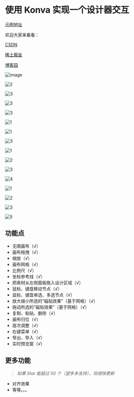 # 使用 Konva 实现一个设计器交互

[示例地址](https://xachary.github.io/konva-designer-sample/)

欢迎大家来看看：

[CSDN](https://blog.csdn.net/xachary2/category_12630993.html)

[稀土掘金](https://juejin.cn/column/7353542036232585225)

[博客园](https://blog.csdn.net/xachary2/category_12630993.html)

![image](https://github.com/xachary/konva-designer-sample/assets/16830398/4a995eb9-5756-4ec4-a02d-f3a5eb21189a)

![2](https://github.com/xachary/konva-designer-sample/assets/16830398/e43cc89c-c543-4c22-a029-db867ad8502d)

![3](https://github.com/xachary/konva-designer-sample/assets/16830398/3f7f57d7-152b-4131-8cbd-5d94b553df4c)

![3](https://github.com/xachary/konva-designer-sample/assets/16830398/4b62f3fe-eb06-4860-a752-6c81b1bf79da)

![3](https://github.com/xachary/konva-designer-sample/assets/16830398/bc01aa40-7db0-4c5b-832c-b0eb4c621ab8)

![1](https://github.com/xachary/konva-designer-sample/assets/16830398/cfb91af0-a2f8-4fdf-90e9-fd742d4194d5)

![1](https://github.com/xachary/konva-designer-sample/assets/16830398/c524d9f0-c865-4ea4-a63b-4070bbec7d32)

![3](https://github.com/xachary/konva-designer-sample/assets/16830398/61c34bb4-c0ec-48e6-8b97-359465dffe4a)

![1](https://github.com/xachary/konva-designer-sample/assets/16830398/c72d4efb-cbd0-40ce-b50c-9a4ddc772be5)

![2](https://github.com/xachary/konva-designer-sample/assets/16830398/84507b25-080a-45be-a43f-789be6c4ee50)

![3](https://github.com/xachary/konva-designer-sample/assets/16830398/eee36c5a-85cc-49e2-b946-678fee4c6c40)

![4](https://github.com/xachary/konva-designer-sample/assets/16830398/a24cdc9f-2b2f-4b20-b7cc-d46e18548600)

![1](https://github.com/xachary/konva-designer-sample/assets/16830398/e93e769a-b048-4cde-8aed-a39b38eef844)

![2](https://github.com/xachary/konva-designer-sample/assets/16830398/8054f610-c109-4bfc-9e73-95ac25f6df90)

![3](https://github.com/xachary/konva-designer-sample/assets/16830398/6a679cb9-b3c9-48d5-9a48-cdd4e4fdf9ba)

![5](https://github.com/xachary/konva-designer-sample/assets/16830398/729b4054-6583-4c22-99ff-730f88a9ba68)


## 功能点

- 无限画布（√）
- 画布拖拽（√）
- 缩放（√）
- 画布网格（√）
- 比例尺（√）
- 坐标参考线（√）
- 把素材从左侧面板拖入设计区域（√）
- 鼠标、键盘移动节点（√）
- 鼠标、键盘单选、多选节点（√）
- 放大缩小所选的“磁贴效果”（基于网格）（√）
- 拖动所选的“磁贴效果”（基于网格）（√）
- 复制、粘贴、删除（√）
- 画布归位（√）
- 层次调整（√）
- 右键菜单（√）
- 导出、导入（√）
- 实时预览窗（√）

## 更多功能

> _如果 Star 能超过 50 个（望多多支持），将很快更新_

- 对齐效果
- 等等。。。
